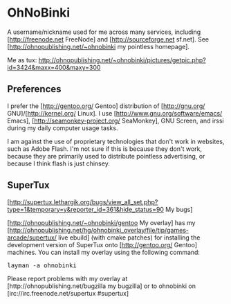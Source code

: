 # OhNoBinki
A username/nickname used for me across many services, including [http://freenode.net FreeNode] and [http://sourceforge.net sf.net]. See [http://ohnopublishing.net/~ohnobinki my pointless homepage].

Me as tux: http://ohnopublishing.net/~ohnobinki/pictures/getpic.php?id=3424&maxx=400&maxy=300

## Preferences
I prefer the [http://gentoo.org/ Gentoo] distribution of [http://gnu.org/ GNU]/[http://kernel.org/ Linux]. I use [http://www.gnu.org/software/emacs/ Emacs], [http://seamonkey-project.org/ SeaMonkey], GNU Screen, and irssi during my daily computer usage tasks.

I am against the use of proprietary technologies that don't work in websites, such as Adobe Flash. I'm not sure if this is because they don't work, because they are primarily used to distribute pointless advertising, or because I think flash is just chinsey.

## SuperTux
[http://supertux.lethargik.org/bugs/view_all_set.php?type=1&temporary=y&reporter_id=361&hide_status=90 My bugs]

[http://ohnopublishing.net/~ohnobinki/gentoo My overlay] has my [http://ohnopublishing.net/hg/ohnobinki_overlay/file/tip/games-arcade/supertux/ live ebuild] (with cmake patches) for installing the development version of SuperTux onto [http://gentoo.org/ Gentoo] machines. You can install my overlay using the following command:
<pre>layman -a ohnobinki</pre> Please report problems with my overlay at [http://ohnopublishing.net/bugzilla my bugzilla] or to ohnobinki on [irc://irc.freenode.net/supertux #supertux]
